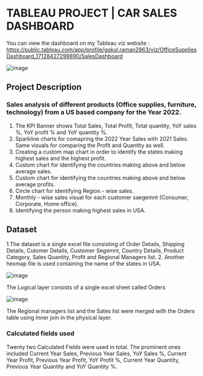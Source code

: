 # TABLEAU PROJECT | CAR SALES DASHBOARD
You can view the dashboard on my Tableau viz website : https://public.tableau.com/app/profile/gokul.raman2963/viz/OfficeSuppliesDashboard_17128427299890/SalesDashboard

![image](https://github.com/Gokul-Raman-98/Tableau-Projects/assets/168402268/6ea58d91-7707-49fc-bbbb-1bfd78d3cf9a)

## Project Description
### Sales analysis of different products (Office supplies, furniture, technology) from a US based company for the Year 2022.

1. The KPI Banner shows Total Sales, Total Profit, Total quantity, YoY sales %, YoY profit % and YoY quantity %.
2. Sparkline charts for comapring the 2022 Year Sales with 2021 Sales. Same visuals for comparing the Profit and Quantity as well.
3. Creating a custom map chart in order to identify the states making highest sales and the highest profit.
4. Custom chart for identifying the countries making above and below average sales.
5. Custom chart for identifying the countries making above and below average profits.
6. Circle chart for identifying Region - wise sales.
7. Monthly - wise sales visual for each customer saegemnt (Consumer, Corporate, Home office).
8. Identifying the person making highest sales in USA.

## Dataset
1.The dataset is a single excel file consisting of Order Details, Shipping Details, Cutomer Details, Customer Segemnt, Country Details, Product Category, Sales Quantity, Profit and Regional Managers list.
2. Another hexmap file is used containing the name of the states in USA.

![image](https://github.com/Gokul-Raman-98/Tableau-Projects/assets/168402268/668e5d75-c690-440b-9d28-891c3315a918)

The Logical layer consists of a single excel sheet called Orders

![image](https://github.com/Gokul-Raman-98/Tableau-Projects/assets/168402268/3eb8ddff-6605-4ba6-a5af-1d09325108e9)

The Regional managers list and the Sates list were merged with the Orders table using Inner join in the physical layer.

### Calculated fields used

Twenty two Calculated Fields were used in total. The prominent ones included Current Year Sales, Previous Year Sales, YoY Sales %, Current Year Profit, Previous Year Profit, YoY Profit %, Current Year Quantity, Previous Year Quantity and YoY Quantity %.
